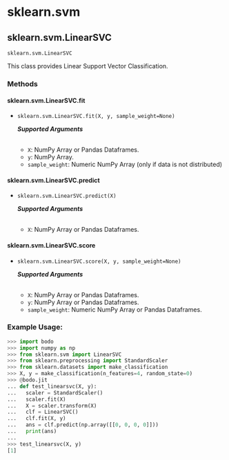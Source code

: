 # sklearn.svm

## sklearn.svm.LinearSVC

`sklearn.svm.LinearSVC`

This class provides Linear Support Vector Classification.

### Methods

#### sklearn.svm.LinearSVC.fit

- `sklearn.svm.LinearSVC.fit(X, y, sample_weight=None)`

  ***Supported Arguments***
  <br>
  <br>

  - `X`: NumPy Array or Pandas Dataframes.
  - `y`: NumPy Array.
  - `sample_weight`: Numeric NumPy Array (only if data is not
    distributed)

#### sklearn.svm.LinearSVC.predict

- `sklearn.svm.LinearSVC.predict(X)`

  ***Supported Arguments***
  <br>
  <br>

  - `X`: NumPy Array or Pandas Dataframes.

#### sklearn.svm.LinearSVC.score

- `sklearn.svm.LinearSVC.score(X, y, sample_weight=None)`

  ***Supported Arguments***
  <br>
  <br>

  - `X`: NumPy Array or Pandas Dataframes.
  - `y`: NumPy Array or Pandas Dataframes.
  - `sample_weight`: Numeric NumPy Array or Pandas Dataframes.

### Example Usage:

```py
>>> import bodo
>>> import numpy as np
>>> from sklearn.svm import LinearSVC
>>> from sklearn.preprocessing import StandardScaler
>>> from sklearn.datasets import make_classification
>>> X, y = make_classification(n_features=4, random_state=0)
>>> @bodo.jit
... def test_linearsvc(X, y):
...   scaler = StandardScaler()
...   scaler.fit(X)
...   X = scaler.transform(X)
...   clf = LinearSVC()
...   clf.fit(X, y)
...   ans = clf.predict(np.array([[0, 0, 0, 0]]))
...   print(ans)
...
>>> test_linearsvc(X, y)
[1]
```
